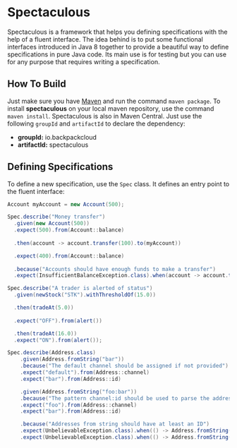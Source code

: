 # Spectaculous

Spectaculous is a framework that helps you defining specifications with the help of a fluent interface. The idea behind is to put some functional interfaces introduced in Java 8 together to provide a beautiful way to define specifications in pure Java code. Its main use is for testing but you can use for any purpose that requires writing a specification.

## How To Build

Just make sure you have [Maven][] and run the command `maven package`. To install **spectaculous** on your local maven repository, use the command `maven install`. Spectaculous is also in Maven Central. Just use the following `groupId` and `artifactId` to declare the dependency:

- **groupId:** io.backpackcloud
- **artifactId:** spectaculous

## Defining Specifications

To define a new specification, use the `Spec` class. It defines an entry point to the fluent interface:

~~~java
Account myAccount = new Account(500);

Spec.describe("Money transfer")
  .given(new Account(500))
  .expect(500).from(Account::balance)
  
  .then(account -> account.transfer(100).to(myAccount))

  .expect(400).from(Account::balance)
  
  .because("Accounts should have enough funds to make a transfer")
  .expect(InsufficientBalanceException.class).when(account -> account.transfer(1000).to(myAccount))
~~~

~~~java
Spec.describe("A trader is alerted of status")
  .given(newStock("STK").withThresholdOf(15.0))

  .then(tradeAt(5.0))
  
  .expect("OFF").from(alert())

  .then(tradeAt(16.0))
  .expect("ON").from(alert());
~~~

~~~java
Spec.describe(Address.class)
    .given(Address.fromString("bar"))
    .because("The default channel should be assigned if not provided")
    .expect("default").from(Address::channel)
    .expect("bar").from(Address::id)

    .given(Address.fromString("foo:bar"))
    .because("The pattern channel:id should be used to parse the address")
    .expect("foo").from(Address::channel)
    .expect("bar").from(Address::id)

    .because("Addresses from string should have at least an ID")
    .expect(UnbelievableException.class).when(() -> Address.fromString(""))
    .expect(UnbelievableException.class).when(() -> Address.fromString(null));
~~~

[maven]: <https://maven.apache.org>
